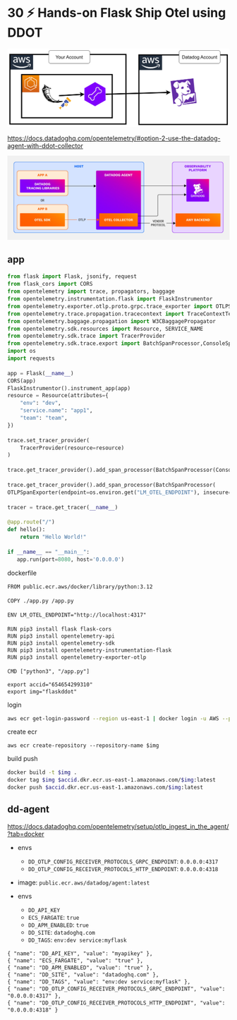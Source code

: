 # 30 ⚡ Hands-on Flask Ship Otel using DDOT

![](../imgs/c13a7e4dfd214d7a9fb9ab0baddd72d2.png)

https://docs.datadoghq.com/opentelemetry/#option-2-use-the-datadog-agent-with-ddot-collector

![](../imgs/af0499440ed244be96f46b44c138a5cd.png)

## app

```python
from flask import Flask, jsonify, request
from flask_cors import CORS
from opentelemetry import trace, propagators, baggage
from opentelemetry.instrumentation.flask import FlaskInstrumentor
from opentelemetry.exporter.otlp.proto.grpc.trace_exporter import OTLPSpanExporter
from opentelemetry.trace.propagation.tracecontext import TraceContextTextMapPropagator
from opentelemetry.baggage.propagation import W3CBaggagePropagator
from opentelemetry.sdk.resources import Resource, SERVICE_NAME
from opentelemetry.sdk.trace import TracerProvider
from opentelemetry.sdk.trace.export import BatchSpanProcessor,ConsoleSpanExporter
import os
import requests

app = Flask(__name__)
CORS(app)
FlaskInstrumentor().instrument_app(app)
resource = Resource(attributes={
    "env": "dev",
    "service.name": "app1",
    "team": "team",
})

trace.set_tracer_provider(
    TracerProvider(resource=resource)
)

trace.get_tracer_provider().add_span_processor(BatchSpanProcessor(ConsoleSpanExporter()))

trace.get_tracer_provider().add_span_processor(BatchSpanProcessor(
OTLPSpanExporter(endpoint=os.environ.get("LM_OTEL_ENDPOINT"), insecure=True)))

tracer = trace.get_tracer(__name__)

@app.route("/")
def hello():
    return "Hello World!"

if __name__ == "__main__":
   app.run(port=8080, host='0.0.0.0')
```

dockerfile

```
FROM public.ecr.aws/docker/library/python:3.12

COPY ./app.py /app.py

ENV LM_OTEL_ENDPOINT="http://localhost:4317"

RUN pip3 install flask flask-cors
RUN pip3 install opentelemetry-api
RUN pip3 install opentelemetry-sdk
RUN pip3 install opentelemetry-instrumentation-flask
RUN pip3 install opentelemetry-exporter-otlp

CMD ["python3", "/app.py"]
```


```
export accid="654654299310"
export img="flaskddot"
```

login
```bash
aws ecr get-login-password --region us-east-1 | docker login -u AWS --password-stdin $accid.dkr.ecr.us-east-1.amazonaws.com
```

create ecr
```
aws ecr create-repository --repository-name $img
```

build push
```bash
docker build -t $img .
docker tag $img $accid.dkr.ecr.us-east-1.amazonaws.com/$img:latest
docker push $accid.dkr.ecr.us-east-1.amazonaws.com/$img:latest
```

## dd-agent

https://docs.datadoghq.com/opentelemetry/setup/otlp_ingest_in_the_agent/?tab=docker

* envs
  * `DD_OTLP_CONFIG_RECEIVER_PROTOCOLS_GRPC_ENDPOINT`: `0.0.0.0:4317`
  * `DD_OTLP_CONFIG_RECEIVER_PROTOCOLS_HTTP_ENDPOINT`: `0.0.0.0:4318`

* image: `public.ecr.aws/datadog/agent:latest`
* envs
  * `DD_API_KEY`
  * `ECS_FARGATE`: `true`
  * `DD_APM_ENABLED`: `true`
  * `DD_SITE`: `datadoghq.com`
  * `DD_TAGS`: `env:dev service:myflask`
  
```
{ "name": "DD_API_KEY", "value": "myapikey" },
{ "name": "ECS_FARGATE", "value": "true" },
{ "name": "DD_APM_ENABLED", "value": "true" },
{ "name": "DD_SITE", "value": "datadoghq.com" },
{ "name": "DD_TAGS", "value": "env:dev service:myflask" },
{ "name": "DD_OTLP_CONFIG_RECEIVER_PROTOCOLS_GRPC_ENDPOINT", "value": "0.0.0.0:4317" },
{ "name": "DD_OTLP_CONFIG_RECEIVER_PROTOCOLS_HTTP_ENDPOINT", "value": "0.0.0.0:4318" }
```
